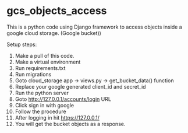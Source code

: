 # gcs_objects_access
This is a python code using Django framework to access objects inside a google cloud storage. (Google bucket))

Setup steps:
1) Make a pull of this code.
2) Make a virtual environment
3) Run requirements.txt
4) Run migrations
5) Goto cloud_storage app -> views.py -> get_bucket_data() function
6) Replace your google generated client_id and secret_id
7) Run the python server
8) Goto http://127.0.0.1/accounts/login URL
9) Click sign in with google
10) Follow the procedure
11) After logging in hit https://127.0.0.1/
12) You will get the bucket objects as a response. 
